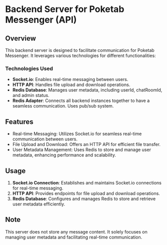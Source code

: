 # Backend Server for Poketab Messenger (API)

## Overview
This backend server is designed to facilitate communication for Poketab Messenger. It leverages various technologies for different functionalities:

### Technologies Used
- **Socket.io**: Enables real-time messaging between users.
- **HTTP API**: Handles file upload and download operations.
- **Redis Database**: Manages user metadata, including userId, chatRoomId, and admin status.
- **Redis Adapter**: Connects all backend instances together to have a seamless communication. Uses pub/sub system.

## Features
- Real-time Messaging: Utilizes Socket.io for seamless real-time communication between users.
- File Upload and Download: Offers an HTTP API for efficient file transfer.
- User Metadata Management: Uses Redis to store and manage user metadata, enhancing performance and scalability.

## Usage
1. **Socket.io Connection**: Establishes and maintains Socket.io connections for real-time messaging.
2. **HTTP API**: Provides endpoints for file upload and download operations.
3. **Redis Database**: Configures and manages Redis to store and retrieve user metadata efficiently.

## Note
This server does not store any message content. It solely focuses on managing user metadata and facilitating real-time communication.

